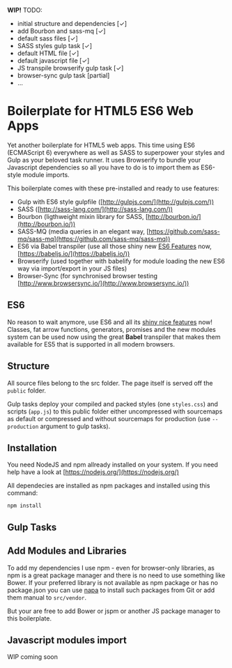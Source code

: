 **WIP!** 
TODO:
- initial structure and dependencies [✓]
- add Bourbon and sass-mq [✓]
- default sass files [✓]
- SASS styles gulp task [✓]
- default HTML file [✓]
- default javascript file [✓]
- JS transpile browserify gulp task [✓]
- browser-sync gulp task [partial]
- ...

# Boilerplate for HTML5 ES6 Web Apps

Yet another boilerplate for HTML5 web apps. This time using ES6 (ECMAScript 6) everywhere as well as SASS to superpower your styles and Gulp as your beloved task runner. It uses Browserify to bundle your Javascript dependencies so all you have to do is to import them as ES6-style module imports.

This boilerplate comes with these pre-installed and ready to use features:

- Gulp with ES6 style gulpfile ([http://gulpjs.com/](http://gulpjs.com/))
- SASS ([http://sass-lang.com/](http://sass-lang.com/))
- Bourbon (ligthweight mixin library for SASS, [http://bourbon.io/](http://bourbon.io/))
- SASS-MQ (media queries in an elegant way, [https://github.com/sass-mq/sass-mq](https://github.com/sass-mq/sass-mq))
- ES6 via Babel transpiler (use all those shiny new [ES6 Features](http://es6-features.org/) now, [https://babeljs.io/](https://babeljs.io/))
- Browserify (used together with babelify for module loading the new ES6 way via import/export in your JS files)
- Browser-Sync (for synchronised browser testing [http://www.browsersync.io/](http://www.browsersync.io/))

## ES6

No reason to wait anymore, use ES6 and all its [shiny nice features](http://es6-features.org/) now! Classes, fat arrow functions, generators, promises and the new modules system can be used now using the great **Babel** transpiler that makes them available for ES5 that is supported in all modern browsers.


## Structure

All source files belong to the src folder. The page itself is served off the ```public``` folder.

Gulp tasks deploy your compiled and packed styles (one ```styles.css```) and scripts (```app.js```) to this public folder either uncompressed with sourcemaps as default or compressed and without sourcemaps for production (use ```--production``` argument to gulp tasks).


## Installation

You need NodeJS and npm allready installed on your system. If you need help have a look at [https://nodejs.org/](https://nodejs.org/)

All dependecies are installed as npm packages and installed using this command:

```
npm install
```

## Gulp Tasks



## Add Modules and Libraries

To add my dependencies I use npm - even for browser-only libraries, as npm is a great package manager and there is no need to use something like Bower. If your preferred library is not available as npm package or has no package.json you can use [napa](https://www.npmjs.com/package/napa) to install such packages from Git or add them manual to ```src/vendor```.

But your are free to add Bower or jspm or another JS package manager to this boilerplate. 

## Javascript modules import

WIP coming soon
  

